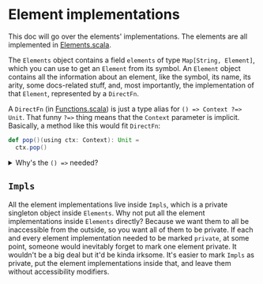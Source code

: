 # Element implementations

This doc will go over the elements' implementations. The elements are all
implemented in [Elements.scala](/shared/src/main/scala/Elements.scala).

The `Elements` object contains a field `elements` of type `Map[String, Element]`, which
you can use to get an `Element` from its symbol. An `Element` object contains all the
information about an element, like the symbol, its name, its arity, some docs-related stuff,
and, most importantly, the implementation of that `Element`, represented by a `DirectFn`.

A `DirectFn` (in [Functions.scala](/shared/src/main/scala/Functions.scala)) is just a type
alias for `() => Context ?=> Unit`. That funny `?=>` thing means that the `Context` parameter
is implicit. Basically, a method like this would fit `DirectFn`:

```scala
def pop()(using ctx: Context): Unit =
  ctx.pop()
```

<!-- todo turn into a normal Markdown (sub)-section? HTML is annoying -->
<details>
  <summary>Why's the <code>() =></code> needed?</summary>
  Why not just use <code>Context ?=> Unit</code>? For one, there's a
  (temporary) implementation restriction disallowing that :(. Hopefully, Scala
  will eventually allow having a function with implicit parameters without normal parameters
  before it. Second, even if it were allowed to have <code>Context ?=> Unit</code>, the
  <code>() =></code> makes it easier to pass `DirectFn`s around.

  Suppose <code>DirectFn</code> really was <code>Context ?=> Unit</code>. Then if you have a
  variable <code>val x: DirectFn = ...</code> and you call some function like <code>f(x)</code>,
  it's now ambiguous whether you want to pass the <code>DirectFn</code>
  <code>x</code> or if you want to evaluate <code>x</code> using any implicit context in scope,
  and pass the result of that to <code>f</code>. Of course, here, we know that it would be useless
  to pass a <code>Unit</code> to a function, but the compiler isn't going to know that.

  But since we're using <code>() => Context ?=> Unit</code>, we would have to use <code>f(x())</code>
  for the compiler to think we want to evaluate <code>x</code>
</details>

## `Impls`

All the element implementations live inside `Impls`, which is a private singleton object inside `Elements`.
Why not put all the element implementations inside `Elements` directly? Because we want them to all be
inaccessible from the outside, so you want all of them to be private. If each and every element
implementation needed to be marked `private`, at some point, someone would inevitably forget to mark one
element private. It wouldn't be a big deal but it'd be kinda irksome. It's easier to mark `Impls` as private,
put the element implementations inside that, and leave them without accessibility modifiers.
